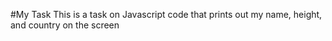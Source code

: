 #My Task
This is a task on Javascript code that prints out my name, height, and country on the screen
